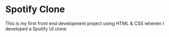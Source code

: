 # Spotify Clone
This is my first front end development project using HTML & CSS wherein I developed a Spotify UI clone 
<br>

